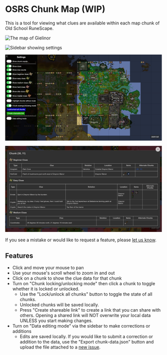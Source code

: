# OSRS Chunk Map (WIP)

This is a tool for viewing what clues are available within each map chunk of Old School RuneScape.

![The map of Gielinor](./screenshots/Map-1.png)

![Sidebar showing settings](./screenshots/Map-2.png)

![Chunk locking/unlocking mode](./screenshots/Map-3.png)

![Clue data for a chunk](/screenshots/Modal-1.png)

If you see a mistake or would like to request a feature, please [let us know](https://github.com/okyloky9/osrschunk/issues/new).

## Features

- Click and move your mouse to pan
- Use your mouse's scroll wheel to zoom in and out
- Click on a chunk to show the clue data for that chunk
- Turn on "Chunk locking/unlocking mode" then click a chunk to toggle whether it is locked or unlocked.
  - Use the "Lock/unlock all chunks" button to toggle the state of all chunks.
  - Unlocked chunks will be saved locally.
  - Press "Create shareable link" to create a link that you can share with others. Opening a shared link will NOT overwrite your local data UNLESS you start making changes.
- Turn on "Data editing mode" via the sidebar to make corrections or additions
  - Edits are saved locally. If you would like to submit a correction or addition to the data, use the "Export chunk-data.json" button and upload the file attached to a [new issue](https://github.com/okyloky9/osrschunk/issues/new).
